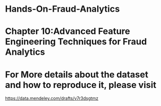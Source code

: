 # Hands-On-Fraud-Analytics 
# Chapter 10:Advanced Feature Engineering Techniques for Fraud Analytics

# For More details about the dataset and how to reproduce it, please visit
https://data.mendeley.com/drafts/v7r3dsgtmz 
